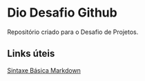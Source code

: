 # Dio Desafio Github
Repositório criado para o Desafio de Projetos.

## Links úteis
[Sintaxe Básica Markdown](http://cursos.leg.ufpr.br/prr/capMarkdown.html)
     
